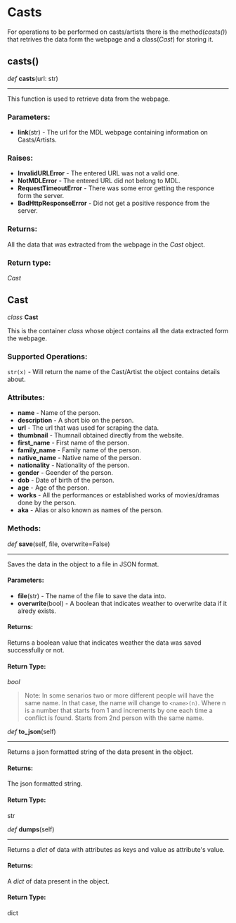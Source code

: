 # Casts
For operations to be performed on casts/artists there is the method(_casts()_) that
retrives the data form the webpage and a class(_Cast_) for storing it.

## **casts()**

_def_ **casts**(url: str)
***
This function is used to retrieve data from the webpage.

### Parameters:
- **link**(str) - The url for the MDL webpage containing information on Casts/Artists. 

### Raises:
- **InvalidURLError** - The entered URL was not a valid one.
- **NotMDLError** - The entered URL did not belong to MDL.
- **RequestTimeoutError** - There was some error getting the responce form the server.
- **BadHttpResponseError** - Did not get a positive responce from the server.

### Returns:
All the data that was extracted from the webpage in the _Cast_ object.

### Return type:
_Cast_

## **Cast**

_class_ **Cast**  

This is the container _class_ whose object contains all the data extracted form the webpage.

### Supported Operations:
`str(x)` - Will return the name of the Cast/Artist the object contains details about.

### Attributes:

- **name** - Name of the person.
- **description** - A short bio on the person.
- **url** - The url that was used for scraping the data.
- **thumbnail** - Thumnail obtained directly from the website.
- **first_name** - First name of the person.
- **family_name** - Family name of the person.
- **native_name** - Native name of the person.
- **nationality** - Nationality of the person.
- **gender** - Geender of the person.
- **dob** - Date of birth of the person.
- **age** - Age of the person.
- **works** - All the performances or established works of movies/dramas done by the person.
- **aka** - Alias or also known as names of the person.

### Methods:

_def_ **save**(self, file, overwrite=False)
***
Saves the data in the object to a file in JSON format.

#### Parameters:
- **file**(str) - The name of the file to save the data into.
- **overwrite**(bool) - A boolean that indicates weather to overwrite data if it alredy exists.

#### Returns:
Returns a boolean value that indicates weather the data was saved successfully or not.

#### Return Type:
_bool_

>Note: In some senarios two or more different people will have the same name. 
> In that case, the name will change to `<name>(n)`. Where n is a number that starts
> from 1 and increments by one each time a conflict is found. Starts from 2nd person
> with the same name.

_def_ **to_json**(self)
***
Returns a json formatted string of the data present in the object.

#### Returns:
The json formatted string.

#### Return Type:
str  

_def_ **dumps**(self)
***
Returns a _dict_ of data with attributes as keys and value as attribute's value.

#### Returns:
A _dict_ of data present in the object.

#### Return Type:
dict  